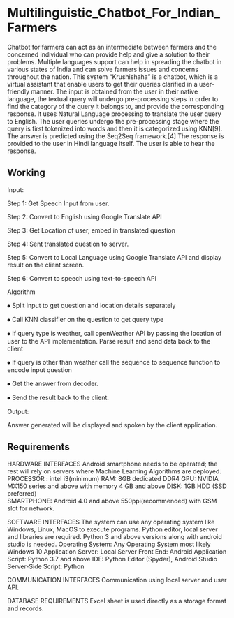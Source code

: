 # Multilinguistic_Chatbot_For_Indian_Farmers

Chatbot for farmers can act as an intermediate between farmers and the concerned individual who can provide help and give a solution to their problems. Multiple languages support can help in spreading the chatbot in various states of India and can solve farmers issues and concerns throughout the nation.
This system “Krushishaha” is a chatbot, which is a virtual assistant that enable users to get their queries clarified in a user-friendly manner. The input is obtained from the user in their native language, the textual query will undergo pre-processing steps in order to find the category of the query it belongs to, and provide the corresponding response. It uses Natural Language processing to translate the user query to English. The user queries undergo the pre-processing stage where the query is first tokenized into words and then it is categorized using KNN[9]. The answer is predicted using the Seq2Seq framework.[4] The response is provided to the user in Hindi language itself. The user is able to hear the response.

## Working
Input:

Step 1: Get Speech Input from user. 

Step 2: Convert to English using Google Translate API

Step 3: Get Location of user, embed in translated question 

Step 4: Sent translated question to server. 

Step 5: Convert to Local Language using Google Translate API and display result on the client screen.

Step 6: Convert to speech using text-to-speech API



Algorithm


⦁	Split input to get question and location details separately

⦁	Call KNN classifier on the question to get query type


⦁	If query type is weather, call openWeather API by passing the location of user to the API implementation. Parse result and send data back to the client

⦁	If query is other than weather call the sequence to sequence function to    encode input question

⦁	Get the answer from decoder.

⦁	Send the result back to the client.

Output:

 Answer generated will be displayed and spoken by the client application.
 
 ## Requirements
 HARDWARE INTERFACES
Android smartphone needs to be operated; the rest will rely on servers where
Machine Learning Algorithms are deployed.
PROCESSOR : 	 intel i3(minimum)
      RAM:         8GB dedicated DDR4 
      GPU:	 NVIDIA MX150 series and above with memory 4 GB and above 
      DISK:        1GB HDD (SSD preferred)	
      SMARTPHONE: 	Android 4.0 and above 
                                                550ppi(recommended) with GSM slot for network.


SOFTWARE INTERFACES
 The system can use any operating system like Windows, Linux, MacOS to execute programs. Python editor, local server and libraries are required. Python 3 and above versions along with android studio is needed.
 Operating System: Any Operating System most likely Windows 10
      Application Server: Local Server
      Front End: Android Application
      Script: Python 3.7 and above
      IDE: Python Editor (Spyder), Android Studio
      Server-Side Script: Python

COMMUNICATION INTERFACES
 Communication using local server and user API.
 
 DATABASE REQUIREMENTS
 Excel sheet is used directly as a storage format and records.



